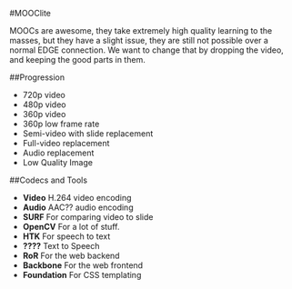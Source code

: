 #MOOClite

MOOCs are awesome, they take extremely high quality learning to the masses, but they have a slight issue, they are still not possible over a normal EDGE connection. We want to change that by dropping the video, and keeping the good parts in them. 

##Progression

+ 720p video 
+ 480p video
+ 360p video
+ 360p low frame rate
+ Semi-video with slide replacement
+ Full-video replacement
+ Audio replacement
+ Low Quality Image

##Codecs and Tools

+ **Video** H.264 video encoding
+ **Audio** AAC?? audio encoding
+ **SURF**  For comparing video to slide
+ **OpenCV** For a lot of stuff.
+ **HTK** For speech to text
+ **????** Text to Speech  
+ **RoR** For the web backend
+ **Backbone** For the web frontend
+ **Foundation** For CSS templating
